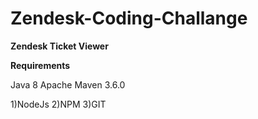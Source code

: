 # Zendesk-Coding-Challange

**Zendesk Ticket Viewer**

**Requirements**

Java 8
Apache Maven 3.6.0

1)NodeJs
2)NPM
3)GIT




